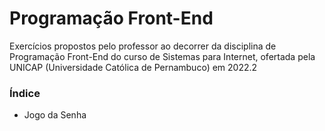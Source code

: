 # Programação Front-End

Exercícios propostos pelo professor ao decorrer da disciplina de Programação Front-End do curso de Sistemas para Internet, ofertada pela UNICAP (Universidade Católica de Pernambuco) em 2022.2

### Índice

- Jogo da Senha
